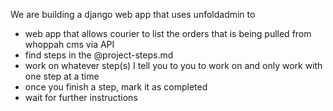 We are building a django web app that uses unfoldadmin to 

- web app that allows courier to list the orders that is being pulled from whoppah cms via API
- find steps in the @project-steps.md
- work on whatever step(s) I tell you to you to work on and only work with one step at a time
- once you finish a step, mark it as completed
- wait for further instructions

